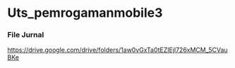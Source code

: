 # Uts_pemrogamanmobile3

### File Jurnal

https://drive.google.com/drive/folders/1aw0vGxTa0tEZIEjl726xMCM_5CVauBKe
